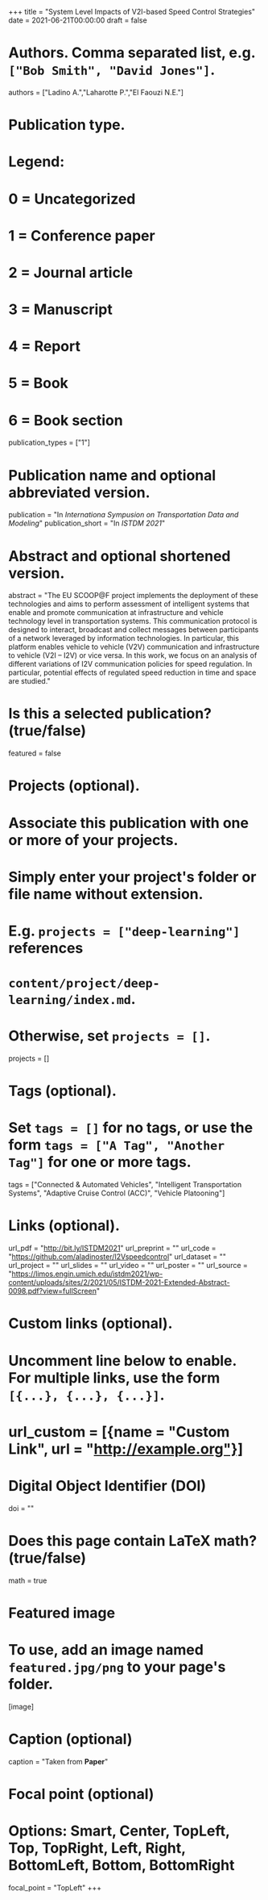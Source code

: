 +++
title = "System Level Impacts of V2I-based Speed Control Strategies"
date = 2021-06-21T00:00:00
draft = false

# Authors. Comma separated list, e.g. `["Bob Smith", "David Jones"]`.
authors = ["Ladino A.","Laharotte P.","El Faouzi N.E."]

# Publication type.
# Legend:
# 0 = Uncategorized
# 1 = Conference paper
# 2 = Journal article
# 3 = Manuscript
# 4 = Report
# 5 = Book
# 6 = Book section
publication_types = ["1"]

# Publication name and optional abbreviated version.
publication = "In *Internationa Sympusion on Transportation Data and Modeling*"
publication_short = "In *ISTDM 2021*"

# Abstract and optional shortened version.
abstract = "The EU SCOOP@F project implements the deployment of these technologies and aims to perform assessment of intelligent systems that enable and promote communication at infrastructure and vehicle technology level in transportation systems. This communication protocol is designed to interact, broadcast and collect messages between participants of a network leveraged by information technologies. In particular, this platform enables vehicle to vehicle (V2V) communication and infrastructure to vehicle (V2I – I2V) or vice versa. In this work, we focus on an analysis of different variations of I2V communication policies for speed regulation. In particular, potential effects of regulated speed reduction in time and space are studied."

# Is this a selected publication? (true/false)
featured = false

# Projects (optional).
#   Associate this publication with one or more of your projects.
#   Simply enter your project's folder or file name without extension.
#   E.g. `projects = ["deep-learning"]` references 
#   `content/project/deep-learning/index.md`.
#   Otherwise, set `projects = []`.
projects = []

# Tags (optional).
#   Set `tags = []` for no tags, or use the form `tags = ["A Tag", "Another Tag"]` for one or more tags.
tags =  ["Connected & Automated Vehicles", "Intelligent Transportation Systems", "Adaptive Cruise Control (ACC)", "Vehicle Platooning"]

# Links (optional).
url_pdf = "http://bit.ly/ISTDM2021"
url_preprint = ""
url_code = "https://github.com/aladinoster/I2Vspeedcontrol"
url_dataset = ""
url_project = ""
url_slides = ""
url_video = ""
url_poster = ""
url_source = "https://limos.engin.umich.edu/istdm2021/wp-content/uploads/sites/2/2021/05/ISTDM-2021-Extended-Abstract-0098.pdf?view=fullScreen"

# Custom links (optional).
#   Uncomment line below to enable. For multiple links, use the form `[{...}, {...}, {...}]`.
# url_custom = [{name = "Custom Link", url = "http://example.org"}]

# Digital Object Identifier (DOI)
doi = ""

# Does this page contain LaTeX math? (true/false)
math = true

# Featured image
# To use, add an image named `featured.jpg/png` to your page's folder. 
[image]
  # Caption (optional)
  caption = "Taken from **Paper**"

  # Focal point (optional)
  # Options: Smart, Center, TopLeft, Top, TopRight, Left, Right, BottomLeft, Bottom, BottomRight
  focal_point = "TopLeft"
+++
